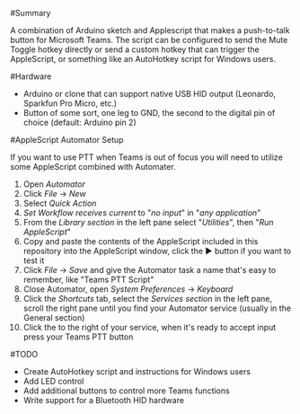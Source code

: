 #Summary

A combination of Arduino sketch and Applescript that makes a push-to-talk button for Microsoft Teams. The script can be configured to send the Mute Toggle hotkey directly or send a custom hotkey that can trigger the AppleScript, or something like an AutoHotkey script for Windows users.

#Hardware

- Arduino or clone that can support native USB HID output (Leonardo, Sparkfun Pro Micro, etc.)
- Button of some sort, one leg to GND, the second to the digital pin of choice (default: Arduino pin 2)

#AppleScript Automator Setup

If you want to use PTT when Teams is out of focus you will need to utilize some AppleScript combined with Automater.

1. Open *Automator*
2. Click *File* -> *New*
3. Select *Quick Action*
4. *Set Workflow receives current* to "*no input*" in "*any application*"
5. From the *Library section* in the left pane select "*Utilities*", then "*Run AppleScript*"
6. Copy and paste the contents of the AppleScript included in this repository into the AppleScript window, click the :arrow_forward: button if you want to test it
7. Click *File* -> *Save* and give the Automator task a name that's easy to remember, like "Teams PTT Script"
8. Close Automator, open *System Preferences* -> *Keyboard*
9. Click the *Shortcuts* tab, select the *Services section* in the left pane, scroll the right pane until you find your Automator service (usually in the General section)
10. Click the to the right of your service, when it's ready to accept input press your Teams PTT button

#TODO

- Create AutoHotkey script and instructions for Windows users
- Add LED control
- Add additional buttons to control more Teams functions
- Write support for a Bluetooth HID hardware